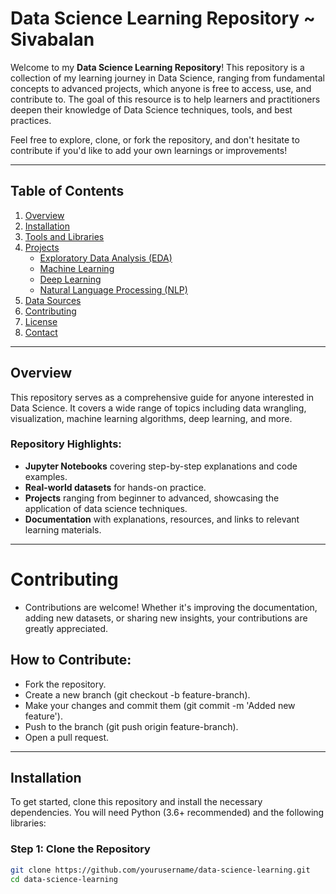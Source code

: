 # Data Science Learning Repository ~ Sivabalan

Welcome to my **Data Science Learning Repository**! This repository is a collection of my learning journey in Data Science, ranging from fundamental concepts to advanced projects, which anyone is free to access, use, and contribute to. The goal of this resource is to help learners and practitioners deepen their knowledge of Data Science techniques, tools, and best practices.

Feel free to explore, clone, or fork the repository, and don't hesitate to contribute if you'd like to add your own learnings or improvements!

---

## Table of Contents

1. [Overview](#overview)
2. [Installation](#installation)
3. [Tools and Libraries](#tools-and-libraries)
4. [Projects](#projects)
    - [Exploratory Data Analysis (EDA)](#exploratory-data-analysis-eda)
    - [Machine Learning](#machine-learning)
    - [Deep Learning](#deep-learning)
    - [Natural Language Processing (NLP)](#natural-language-processing-nlp)
5. [Data Sources](#data-sources)
6. [Contributing](#contributing)
7. [License](#license)
8. [Contact](#contact)

---

## Overview

This repository serves as a comprehensive guide for anyone interested in Data Science. It covers a wide range of topics including data wrangling, visualization, machine learning algorithms, deep learning, and more.

### Repository Highlights:
- **Jupyter Notebooks** covering step-by-step explanations and code examples.
- **Real-world datasets** for hands-on practice.
- **Projects** ranging from beginner to advanced, showcasing the application of data science techniques.
- **Documentation** with explanations, resources, and links to relevant learning materials.

---

# Contributing
 - Contributions are welcome! Whether it's improving the documentation, adding new datasets, or sharing new insights, your contributions are greatly appreciated.

## How to Contribute:
 - Fork the repository.
 - Create a new branch (git checkout -b feature-branch).
 - Make your changes and commit them (git commit -m 'Added new feature').
 - Push to the branch (git push origin feature-branch).
 - Open a pull request.

---
## Installation

To get started, clone this repository and install the necessary dependencies. You will need Python (3.6+ recommended) and the following libraries:

### Step 1: Clone the Repository
```bash
git clone https://github.com/yourusername/data-science-learning.git
cd data-science-learning  



